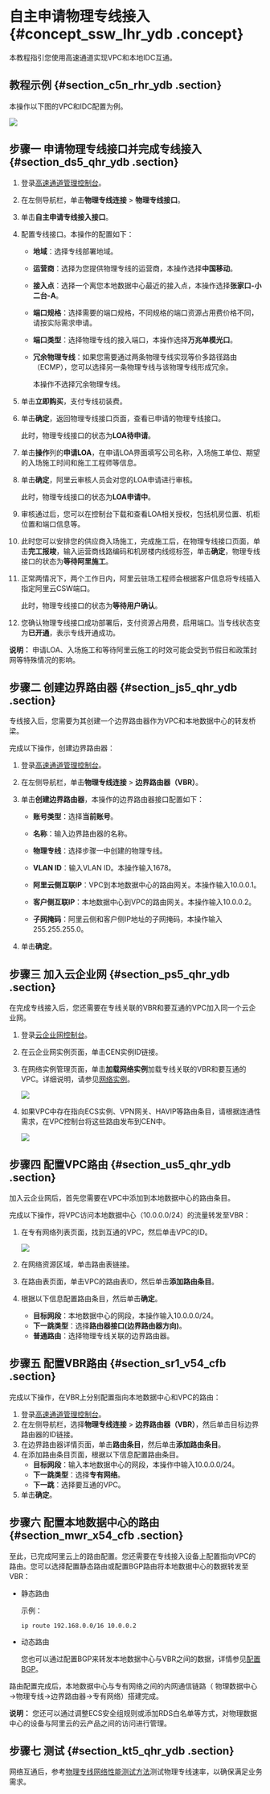 # 自主申请物理专线接入 {#concept_ssw_lhr_ydb .concept}

本教程指引您使用高速通道实现VPC和本地IDC互通。

## 教程示例 {#section_c5n_rhr_ydb .section}

本操作以下图的VPC和IDC配置为例。

![](http://static-aliyun-doc.oss-cn-hangzhou.aliyuncs.com/assets/img/13831/15637660454207_zh-CN.jpg)

## 步骤一 申请物理专线接口并完成专线接入 {#section_ds5_qhr_ydb .section}

1.  登录[高速通道管理控制台](https://expressconnectnext.console.aliyun.com)。
2.  在左侧导航栏，单击**物理专线连接** \> **物理专线接口**。
3.  单击**自主申请专线接入接口**。
4.  配置专线接口。本操作的配置如下：
    -   **地域**：选择专线部署地域。

    -   **运营商**：选择为您提供物理专线的运营商，本操作选择**中国移动**。

    -   **接入点**：选择一个离您本地数据中心最近的接入点，本操作选择**张家口-小二台-A**。

    -   **端口规格**：选择需要的端口规格，不同规格的端口资源占用费价格不同，请按实际需求申请。
    -   **端口类型**：选择物理专线的接入端口，本操作选择**万兆单模光口**。

    -   **冗余物理专线**：如果您需要通过两条物理专线实现等价多路径路由（ECMP），您可以选择另一条物理专线与该物理专线形成冗余。

        本操作不选择冗余物理专线。

5.  单击**立即购买**，支付专线初装费。
6.  单击**确定**，返回物理专线接口页面，查看已申请的物理专线接口。

    此时，物理专线接口的状态为**LOA待申请**。

7.  单击**操作**列的**申请LOA**，在申请LOA界面填写公司名称，入场施工单位、期望的入场施工时间和施工工程师等信息。
8.  单击**确定**，阿里云审核人员会对您的LOA申请进行审核。

    此时，物理专线接口的状态为**LOA申请中**。

9.  审核通过后，您可以在控制台下载和查看LOA相关授权，包括机房位置、机柜位置和端口信息等。
10. 此时您可以安排您的供应商入场施工，完成施工后，在物理专线接口页面，单击**完工报竣**，输入运营商线路编码和机房楼内线缆标签，单击**确定**，物理专线接口的状态为**等待阿里施工**。
11. 正常两情况下，两个工作日内，阿里云驻场工程师会根据客户信息将专线插入指定阿里云CSW端口。

    此时，物理专线接口的状态为**等待用户确认**。

12. 您确认物理专线接口成功部署后，支付资源占用费，启用端口。当专线状态变为**已开通**，表示专线开通成功。

**说明：** 申请LOA、入场施工和等待阿里云施工的时效可能会受到节假日和政策封网等特殊情况的影响。

## 步骤二 创建边界路由器 {#section_js5_qhr_ydb .section}

专线接入后，您需要为其创建一个边界路由器作为VPC和本地数据中心的转发桥梁。

完成以下操作，创建边界路由器：

1.  登录[高速通道管理控制台](https://expressconnectnext.console.aliyun.com)。
2.  在左侧导航栏，单击**物理专线连接** \> **边界路由器（VBR）**。
3.  单击**创建边界路由器**，本操作的边界路由器接口配置如下：
    -   **账号类型**：选择**当前账号**。

    -   **名称**：输入边界路由器的名称。

    -   **物理专线**：选择步骤一中创建的物理专线。

    -   **VLAN ID**：输入VLAN ID。本操作输入1678。

    -   **阿里云侧互联IP**：VPC到本地数据中心的路由网关。本操作输入10.0.0.1。

    -   **客户侧互联IP**：本地数据中心到VPC的路由网关。本操作输入10.0.0.2。

    -   **子网掩码**：阿里云侧和客户侧IP地址的子网掩码，本操作输入255.255.255.0。

4.  单击**确定**。

## 步骤三 加入云企业网 {#section_ps5_qhr_ydb .section}

在完成专线接入后，您还需要在专线关联的VBR和要互通的VPC加入同一个云企业网。

1.  登录[云企业网控制台](https://cen.console.aliyun.com)。
2.  在云企业网实例页面，单击CEN实例ID链接。
3.  在网络实例管理页面，单击**加载网络实例**加载专线关联的VBR和要互通的VPC。详细说明，请参见[网络实例](../../../../../intl.zh-CN/用户指南/网络实例.md#)。

    ![](http://static-aliyun-doc.oss-cn-hangzhou.aliyuncs.com/assets/img/13831/156376604550237_zh-CN.png)

4.  如果VPC中存在指向ECS实例、VPN网关、HAVIP等路由条目，请根据连通性需求，在VPC控制台将这些路由发布到CEN中。

    ![](http://static-aliyun-doc.oss-cn-hangzhou.aliyuncs.com/assets/img/13831/156376604550239_zh-CN.png)


## 步骤四 配置VPC路由 {#section_us5_qhr_ydb .section}

加入云企业网后，首先您需要在VPC中添加到本地数据中心的路由条目。

完成以下操作，将VPC访问本地数据中心（10.0.0.0/24）的流量转发至VBR：

1.  在专有网络列表页面，找到互通的VPC，然后单击VPC的ID。

    ![](http://static-aliyun-doc.oss-cn-hangzhou.aliyuncs.com/assets/img/13831/156376604611743_zh-CN.png)

2.  在网络资源区域，单击路由表链接。
3.  在路由表页面，单击VPC的路由表ID，然后单击**添加路由条目**。
4.  根据以下信息配置路由条目，然后单击**确定**。
    -   **目标网段**：本地数据中心的网段，本操作输入10.0.0.0/24。
    -   **下一跳类型**：选择**路由器接口\(边界路由器方向\)**。
    -   **普通路由**：选择物理专线关联的边界路由器。

## 步骤五 配置VBR路由 {#section_sr1_v54_cfb .section}

完成以下操作，在VBR上分别配置指向本地数据中心和VPC的路由：

1.  登录[高速通道管理控制台](https://expressconnectnext.console.aliyun.com)。
2.  在左侧导航栏，选择**物理专线连接** \> **边界路由器（VBR）**，然后单击目标边界路由器的ID链接。
3.  在边界路由器详情页面，单击**路由条目**，然后单击**添加路由条目**。
4.  在添加路由条目页面，根据以下信息配置路由条目。
    -   **目标网段**：输入本地数据中心的网段，本操作中输入10.0.0.0/24。
    -   **下一跳类型**：选择**专有网络**。
    -   **下一跳**：选择要互通的VPC。
5.  单击**确定**。

## 步骤六 配置本地数据中心的路由 {#section_mwr_x54_cfb .section}

至此，已完成阿里云上的路由配置。您还需要在专线接入设备上配置指向VPC的路由。您可以选择配置静态路由或配置BGP路由将本地数据中心的数据转发至VBR：

-   静态路由

    示例：

    ``` {#codeblock_l2e_dq0_gez}
    ip route 192.168.0.0/16 10.0.0.2
    ```

-   动态路由

    您也可以通过配置BGP来转发本地数据中心与VBR之间的数据，详情参见[配置BGP](../intl.zh-CN/边界路由器/配置BGP.md#)。


路由配置完成后，本地数据中心与专有网络之间的内网通信链路（ 物理数据中心→物理专线→边界路由器→专有网络）搭建完成。

**说明：** 您还可以通过调整ECS安全组规则或添加RDS白名单等方式，对物理数据中心的设备与阿里云的云产品之间的访问进行管理。

## 步骤七 测试 {#section_kt5_qhr_ydb .section}

网络互通后，参考[物理专线网络性能测试方法](../intl.zh-CN/最佳实践/物理专线网络性能测试方法.md#)测试物理专线速率，以确保满足业务需求。

